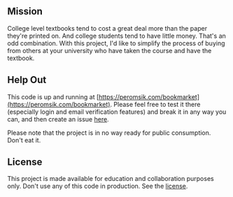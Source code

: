 ## Mission

College level textbooks tend to cost a great deal more than the paper they're printed on.  And college students tend to have little money.  That's an odd combination.  With this project, I'd like to simplify the process of buying from others at your university who have taken the course and have the textbook.  

## Help Out

This code is up and running at [https://peromsik.com/bookmarket](https://peromsik.com/bookmarket).
Please feel free to test it there (especially login and email verification features) and break it in any way you can, and then create an issue [here](https://github.com/menasheh/bookmarket/issues).

Please note that the project is in no way ready for public consumption.  Don't eat it.

## License

This project is made available for education and collaboration purposes only.  Don't use any of this code in production.  See the [license](https://github.com/menasheh/bookmarket/blob/master/LICENSE.md).